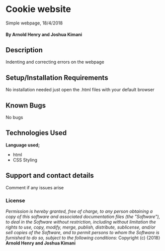 # Cookie website
Simple webpage, 18/4/2018
#### By **Arnold Henry and Joshua Kimani**
## Description
Indenting and correcting errors on the webpage
## Setup/Installation Requirements
No installation needed just open the .html files with your default browser
## Known Bugs
No bugs
## Technologies Used
**Language used;**
* html
* CSS Styling
## Support and contact details
Comment if any issues arise
### License
*Permission is hereby granted, free of charge, to any person obtaining a copy of this software and associated documentation files (the "Software"), to deal in the Software without restriction, including without limitation the rights to use, copy, modify, merge, publish, distribute, sublicense, and/or sell copies of the Software, and to permit persons to whom the Software is furnished to do so, subject to the following conditions:*
Copyright (c) {2018} **Arnold Henry and Joshua Kimani**
